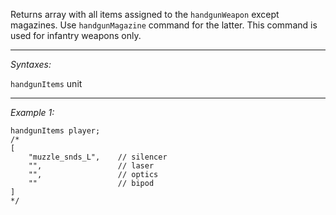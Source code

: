 Returns array with all items assigned to the `handgunWeapon` except magazines. Use `handgunMagazine` command for the latter. This command is used for infantry weapons only.


---
*Syntaxes:*

`handgunItems` unit

---
*Example 1:*

```sqf
handgunItems player;
/*
[
	"muzzle_snds_L",	// silencer
	"",					// laser
	"",					// optics
	""					// bipod
]
*/
```